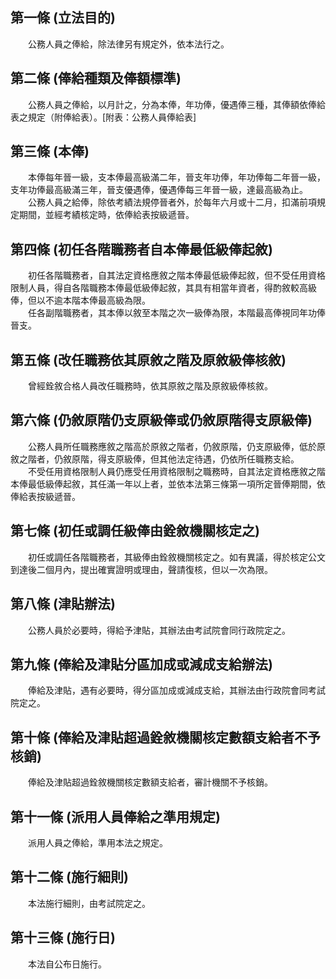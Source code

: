 第一條 (立法目的)
-----------------
　　公務人員之俸給，除法律另有規定外，依本法行之。  


第二條 (俸給種類及俸額標準)
---------------------------
　　公務人員之俸給，以月計之，分為本俸，年功俸，優遇俸三種，其俸額依俸給表之規定（附俸給表）。[附表：公務人員俸給表]  


第三條 (本俸)
-------------
　　本俸每年晉一級，支本俸最高級滿二年，晉支年功俸，年功俸每二年晉一級，支年功俸最高級滿三年，晉支優遇俸，優遇俸每三年晉一級，達最高級為止。  
　　公務人員之給俸，除依考績法規停晉者外，於每年六月或十二月，扣滿前項規定期間，並經考績核定時，依俸給表按級遞晉。  


第四條 (初任各階職務者自本俸最低級俸起敘)
-----------------------------------------
　　初任各階職務者，自其法定資格應敘之階本俸最低級俸起敘，但不受任用資格限制人員，得自各階職務本俸最低級俸起敘，其具有相當年資者，得酌敘較高級俸，但以不逾本階本俸最高級為限。  
　　任各副階職務者，其本俸以敘至本階之次一級俸為限，本階最高俸視同年功俸晉支。  


第五條 (改任職務依其原敘之階及原敘級俸核敘)
-------------------------------------------
　　曾經銓敘合格人員改任職務時，依其原敘之階及原敘級俸核敘。  


第六條 (仍敘原階仍支原級俸或仍敘原階得支原級俸)
-----------------------------------------------
　　公務人員所任職務應敘之階高於原敘之階者，仍敘原階，仍支原級俸，低於原敘之階者，仍敘原階，得支原級俸，但其他法定待遇，仍依所任職務支給。  
　　不受任用資格限制人員仍應受任用資格限制之職務時，自其法定資格應敘之階本俸最低級俸起敘，其任滿一年以上者，並依本法第三條第一項所定晉俸期間，依俸給表按級遞晉。  


第七條 (初任或調任級俸由銓敘機關核定之)
---------------------------------------
　　初任或調任各階職務者，其級俸由銓敘機關核定之。如有異議，得於核定公文到達後二個月內，提出確實證明或理由，聲請復核，但以一次為限。  


第八條 (津貼辦法)
-----------------
　　公務人員於必要時，得給予津貼，其辦法由考試院會同行政院定之。  


第九條 (俸給及津貼分區加成或減成支給辦法)
-----------------------------------------
　　俸給及津貼，遇有必要時，得分區加成或減成支給，其辦法由行政院會同考試院定之。  


第十條 (俸給及津貼超過銓敘機關核定數額支給者不予核銷)
-----------------------------------------------------
　　俸給及津貼超過銓敘機關核定數額支給者，審計機關不予核銷。  


第十一條 (派用人員俸給之準用規定)
---------------------------------
　　派用人員之俸給，準用本法之規定。  


第十二條 (施行細則)
-------------------
　　本法施行細則，由考試院定之。  


第十三條 (施行日)
-----------------
　　本法自公布日施行。